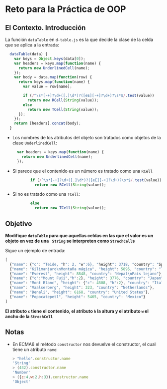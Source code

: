 # Reto para la Práctica de OOP


## El Contexto. Introducción

La función `dataTable` en `d-table.js` es la que decide la clase de la celda que se aplica a la entrada: 

```js
  dataTable(data) {
    var keys = Object.keys(data[0]);
    var headers = keys.map(function(name) {
      return new UnderlinedCell(name);
    });
    var body = data.map(function(row) {
      return keys.map(function(name) {
        var value = row[name];

        if (/^\s*[-+]?\d+([.]\d*)?([eE][-+]?\d+)?\s*$/.test(value))
          return new RCell(String(value));
        else
          return new TCell(String(value));
      });
    });
    return [headers].concat(body);
  }
```
* Los nombres de los atributos del objeto son tratados como objetos de la clase `UnderlinedCell`:

  ```js
    var headers = keys.map(function(name) {
      return new UnderlinedCell(name);
    });
  ```
* Si parece que el contenido es un número es tratado como una `RCell` 

  ```js
          if (/^\s*[-+]?\d+([.]\d*)?([eE][-+]?\d+)?\s*$/.test(value))
            return new RCell(String(value));
  ```
* Si no es tratado como una `TCell`:

  ```js
          else
            return new TCell(String(value));
  ```

## Objetivo

**Modifique `dataTable` para que aquellas celdas en las que el valor es un objeto en vez de una ` String` 
se interpreten como `StrechCell`s**

  Sigue un ejemplo de entrada:

  ```js
  [
    {"name": {"c": "Teide, "h": 2, "w":6}, "height": 3718, "country": "Spain"},
    {"name": "Kilimanjaro\nMontaña mágica", "height": 5895, "country": "Tanzania"},
    {"name": "Everest", "height": 8848, "country": "Nepal\nPaís lejano"},
    {"name": {"c":"Mount Fuji","h":2}, "height": 3776, "country": "Japan"},
    {"name": "Mont Blanc", "height": {"c": 4808, "h":2}, "country": "Italy/France"},
    {"name": "Vaalserberg", "height": 323, "country": "Netherlands"},
    {"name": "Denali", "height": 6168, "country": "United States"},
    {"name": "Popocatepetl", "height": 5465, "country": "Mexico"}
  ]
  ```
  **El atributo `c` tiene el contenido, el atributo `h` la altura y el atributo `w` el ancho de la `StrechCell`**


## Notas

* En ECMA6 el método `constructor` nos devuelve el constructor, el cual tiene un atributo `name`:

  ```js
  > "hello".constructor.name
  'String'
  > (432).constructor.name
  'Number'
  > ({c:4,w:2,h:3}).constructor.name
  'Object'
  ```

